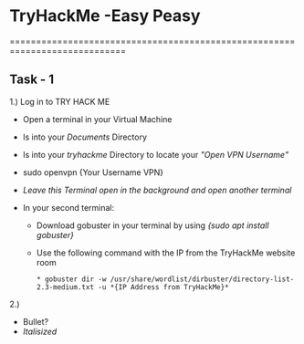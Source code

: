 # TryHackMe -Easy Peasy
============================================================================

## Task - 1
 1.) Log in to TRY HACK ME
* Open a terminal in your Virtual Machine
* ls into your *Documents* Directory
* ls into your *tryhackme* Directory to locate your *"Open VPN Username"*
* sudo openvpn {Your Username VPN}
* *Leave this Terminal open in the background and open another terminal*

* In your second terminal:
     - Download gobuster in your terminal by using *{sudo apt install gobuster}*
     - Use the following command with the IP from the TryHackMe website room

           * gobuster dir -w /usr/share/wordlist/dirbuster/directory-list-2.3-medium.txt -u *{IP Address from TryHackMe}*

 2.)

- Bullet?
- *Italisized*
